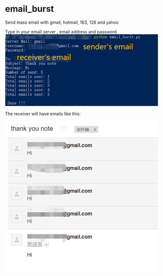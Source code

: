 # email_burst
Send mass email with gmail, hotmail, 163, 126 and yahoo

Type in your email server , email address and password
![example](https://github.com/LunaYogada/email_burst/blob/master/tutorial.png)  

  The receiver will have emails like this:

![result](https://github.com/LunaYogada/email_burst/blob/master/result.png)
